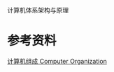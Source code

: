 计算机体系架构与原理

# 参考资料
[计算机组成 Computer Organization](https://www.coursera.org/learn/jisuanji-zucheng/home/week/2)  
